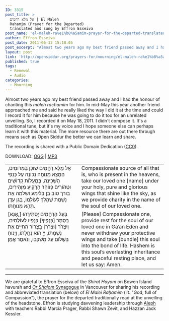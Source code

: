 ```yaml
---
ID: 3315
post_title: >
  אל מלא רחמים | El Maleh
  Raḥamim (Prayer for the Departed)
  translated and sung by Effron Esseiva
post_name: 'el-maleh-ra%e1%b8%a5amim-prayer-for-the-departed-translated-and-sung-by-effron-esseiva'
author: Effron Esseiva
post_date: 2011-06-13 15:18:05
post_excerpt: "Almost two years ago my best friend passed away and I had the honour of chanting this <em>maleh rachamim</em> for him. In mid-May this year another friend approached me and said he really liked the way I did it at the time and could I record it for him because he was going to do it too for an unrelated unveiling. So, I recorded it on May 18, 2011. I didn't compose it. It's a traditional tune, but it's my voice and I hope someone else can perhaps learn it with this material. The more resource there are out there through means such as Open Siddur the better we can learn and share."
layout: post
link: 'http://opensiddur.org/prayers-for/mourning/el-maleh-ra%e1%b8%a5amim-prayer-for-the-departed-translated-and-sung-by-effron-esseiva/'
published: true
tags:
  - Renewal
  - Audio
categories:
  - Mourning
---
```

Almost two years ago my best friend passed away and I had the honour of chanting this <em>maleh rachamim</em> for him. In mid-May this year another friend approached me and said he really liked the way I did it at the time and could I record it for him because he was going to do it too for an unrelated unveiling. So, I recorded it on May 18, 2011. I didn't compose it. It's a traditional tune, but it's my voice and I hope someone else can perhaps learn it with this material. The more resource there are out there through means such as Open Siddur the better we can learn and share.

The recording is shared with a Public Domain Dedication (<a href="http://creativecommons.org/publicdomain/zero/1.0/">CC0</a>).

DOWNLOAD: <a href="http://opensiddur.org/wp-content/uploads/2011/06/Effron-Esseiva-El-Maleh-Rachamim.ogg">OGG</a> | <a href="http://opensiddur.org/wp-content/uploads/2011/06/Effron-Esseiva-El-Maleh-Rachamim.mp3">MP3</a>

<table style="margin-left: auto;margin-right: auto;">
<tbody>
<tr>
<td style="vertical-align:top;" width="46%">
<div class="liturgy"><span lang="he">
אֵל מָלֵא רַחֲמִים שׁוֹכֵן בַּמְּרוֹמִים,
הַמְצֵא מְנוּחָה נְכוֹנָה עַל כַּנְפֵי הַשְּׁכִינָה,
בְּמַעֲלוֹת קְדוֹשִׁים וּטְהוֹרִים
כְּזוֹהַר הָרָקִיעַ מַזְהִירִים,
בורך טוב בן בלימע ושלמה אֶת נִשְׁמַת
שֶׁהָלַךְ לְעוֹלָמוֹ, בְּגַן עֵדֶן תְּהֵא מְנוּחָתוֹ.
</span></div></td>
 
<td style="vertical-align:top;" width="53%"><div class="english">
Compassionate source of all that is,
who is present in the heavens,
take our loved one [name]
under your holy, pure and glorious wings
that shine like the sky,
as we provide charity
in the name of the soul of our loved one.
</td></tr>
<tr>
<td style="vertical-align:top;" width="46%">
<div class="liturgy"><span lang="he">
[אָנָא,] בַּעַל הָרַחֲמִים יַסְתִּירֵהוּ
בְּסֵתֶר [כְּנָפֶיךָ] כְּנָפָיו לְעוֹלָמִים,
וְיִצְרֹר [וּצְרֹר] בִּצְרוֹר הַחַיִּים
אֶת נִשְׁמָתוֹ, יְיָ הוּא נַחֲלָתוֹ,
וְיָנוּחַ בְּשָׁלוֹם עַל מִשְׁכָּבוֹ, וְנֹאמַר אָמֵן׃
</span></div></td>
 
<td style="vertical-align:top;" width="53%"><div class="english">
[Please] Compassionate one, 
provide rest for the soul of our loved one in Ga’an Eden 
and never withdraw your protective wings and take [bundle] 
this soul into the bond of life. Hashem is this soul’s 
everlasting inheritance and peaceful resting place, 
and let us say: Amen. 
</td>
</tr>
</tbody></tbody></table>

<hr />
We are grateful to Effron Esseiva of the <em>Shirat Hayam</em> on Bowen Island havurah and <a href="http://www.orshalom.ca/"><em>Or Shalom</em> Synagogue</a> in Vancouver for sharing his recording and abbreviated translation (below) of <em>El Malei Raḥamim</em> (lit. "God, full of Compassion"), the prayer for the departed traditionally read at the unveiling of the headstone. Effron is studying davvening leadership through <a href="http://aleph.org/">Aleph</a> with teachers Rabbi Marcia Prager, Rabbi Shawn Zevit, and Hazzan Jack Kessler.